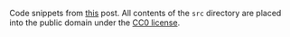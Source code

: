Code snippets from [this](https://medium.com/@JosephJnk/higher-kinded-polymorphism-with-javascript-and-flow-in-depth-da8d303b5854) post.  All contents of the `src` directory are placed into the public domain under the [CC0 license](https://creativecommons.org/share-your-work/public-domain/cc0/).

